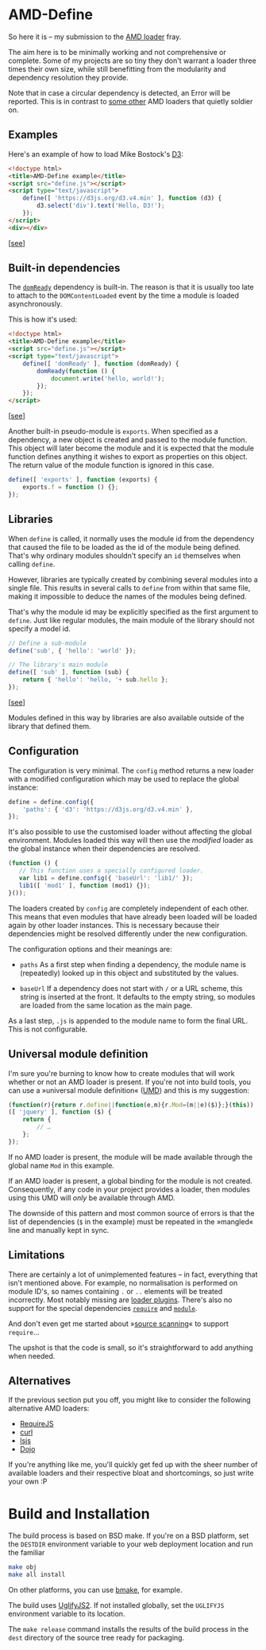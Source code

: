 AMD-Define
==========

So here it is – my submission to the [AMD loader][AMD] fray.

The aim here is to be minimally working and not comprehensive or complete.
Some of my projects are so tiny they don't warrant a loader three times
their own size, while still benefitting from the modularity and dependency
resolution they provide.

Note that in case a circular dependency is detected, an Error will be
reported. This is in contrast to [some other][CYC] AMD loaders that quietly
soldier on.


Examples
--------

Here's an example of how to load Mike Bostock's [D3](https://d3js.org/):

```html
<!doctype html>
<title>AMD-Define example</title>
<script src="define.js"></script>
<script type="text/javascript">
    define([ 'https://d3js.org/d3.v4.min' ], function (d3) {
        d3.select('div').text('Hello, D3!');
    });
</script>
<div></div>
```
\[[see](examples/hello-d3.html)\]


Built-in dependencies
---------------------

The [`domReady`][DR] dependency is built-in. The reason is that it is
usually too late to attach to the `DOMContentLoaded` event by the time a
module is loaded asynchronously.

This is how it's used:

```html
<!doctype html>
<title>AMD-Define example</title>
<script src="define.js"></script>
<script type="text/javascript">
    define([ 'domReady' ], function (domReady) {
        domReady(function () {
            document.write('hello, world!');
        });
    });
</script>
```
\[[see](examples/domReady.html)\]


Another built-in pseudo-module is `exports`. When specified as a
dependency, a new object is created and passed to the module function. This
object will later become the module and it is expected that the module
function defines anything it wishes to export as properties on this object.
The return value of the module function is ignored in this case.

```javascript
define([ 'exports' ], function (exports) {
    exports.f = function () {};
});
```


Libraries
---------

When `define` is called, it normally uses the module id from the dependency
that caused the file to be loaded as the id of the module being defined.
That's why ordinary modules shouldn't specify an `id` themselves when
calling `define`.

However, libraries are typically created by combining several modules into
a single file. This results in several calls to `define` from within that
same file, making it impossible to deduce the names of the modules being
defined.

That's why the module id may be explicitly specified as the first argument
to `define`. Just like regular modules, the main module of the library
should not specify a model id.

```javascript
// Define a sub-module
define('sub', { 'hello': 'world' });

// The library's main module
define([ 'sub' ], function (sub) {
    return { 'hello': 'hello, '+ sub.hello };
});
```
\[[see](examples/lib.html)\]

Modules defined in this way by libraries are also available outside of the
library that defined them.


Configuration
-------------

The configuration is very minimal. The `config` method returns a new loader
with a modified configuration which may be used to replace the global
instance:

```javascript
define = define.config({
    'paths': { 'd3': 'https://d3js.org/d3.v4.min' },
});
```

It's also possible to use the customised loader without affecting the
global environment. Modules loaded this way will then use the *modified*
loader as the global instance when their dependencies are resolved.

```javascript
(function () {
   // This function uses a specially configured loader.
   var lib1 = define.config({ 'baseUrl': 'lib1/' });
   lib1([ 'mod1' ], function (mod1) {});
}());
```

The loaders created by `config` are completely independent of each other.
This means that even modules that have already been loaded will be loaded
again by other loader instances. This is necessary because their
dependencies might be resolved differently under the new configuration.

The configuration options and their meanings are:

* `paths`
  As a first step when finding a dependency, the module name is
  (repeatedly) looked up in this object and substituted by the values.

* `baseUrl`
  If a dependency does not start with `/` or a URL scheme, this string is
  inserted at the front. It defaults to the empty string, so modules are
  loaded from the same location as the main page.

As a last step, `.js` is appended to the module name to form the final URL.
This is not configurable.


Universal module definition
---------------------------

I'm sure you're burning to know how to create modules that will work
whether or not an AMD loader is present. If you're not into build tools,
you can use a »universal module definition« ([UMD][UMD]) and this is my
suggestion:

```javascript
(function(r){return r.define||function(e,m){r.Mod=(m||e)($)};}(this))
([ 'jquery' ], function ($) {
    return {
        // …
    };
});
```

If no AMD loader is present, the module will be made available through the
global name `Mod` in this example.

If an AMD loader is present, a global binding for the module is not
created. Consequently, if any code in your project provides a loader, then
modules using this UMD will *only* be available through AMD.

The downside of this pattern and most common source of errors is that the
list of dependencies (`$` in the example) must be repeated in the »mangled«
line and manually kept in sync.


Limitations
-----------

There are certainly a lot of unimplemented features – in fact, everything
that isn't mentioned above. For example, no normalisation is performed on
module ID's, so names containing `.` or `..` elements will be treated
incorrectly. Most notably missing are [loader plugins][PLUG]. There's also
no support for the special dependencies [`require`][REQ0] and
[`module`][CJS].

And don't even get me started about »[source scanning][REQ1]« to support
`require`…

The upshot is that the code is small, so it's straightforward to add
anything when needed.


Alternatives
------------

If the previous section put you off, you might like to consider the
following alternative AMD loaders:

* [RequireJS](http://requirejs.org/)
* [curl](https://github.com/cujojs/curl)
* [lsjs](https://github.com/zazl/lsjs)
* [Dojo](http://dojotoolkit.org/)

If you're anything like me, you'll quickly get fed up with the sheer number
of available loaders and their respective bloat and shortcomings, so just
write your own :P


[AMD]:  https://github.com/amdjs/amdjs-api/blob/master/AMD.md
[CJS]:  http://www.requirejs.org/docs/api.html#cjsmodule
[CYC]:  http://www.requirejs.org/docs/api.html#circular
[DR]:   http://www.requirejs.org/docs/api.html#pageload
[PLUG]: https://github.com/amdjs/amdjs-api/blob/master/LoaderPlugins.md
[REQ0]: https://github.com/amdjs/amdjs-api/blob/master/require.md
[REQ1]: http://www.requirejs.org/docs/whyamd.html#sugar
[UMD]:  https://github.com/umdjs/umd


Build and Installation
======================

The build process is based on BSD make. If you're on a BSD platform, set
the `DESTDIR` environment variable to your web deployment location and run
the familiar

```sh
make obj
make all install
```

On other platforms, you can use [bmake][MAKE], for example.

The build uses [UglifyJS2][UJS]. If not installed globally, set the
`UGLIFYJS` environment variable to its location.

The `make release` command installs the results of the build process in the
`dest` directory of the source tree ready for packaging.


[MAKE]: http://crufty.net/help/sjg/bmake.html
[UJS]:  http://lisperator.net/uglifyjs/

